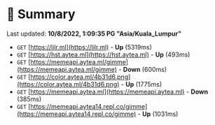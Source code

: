 # 📖 Summary
Last updated: **10/8/2022, 1:09:35 PG "Asia/Kuala_Lumpur"**

- `GET` [https://lilr.ml](https://lilr.ml) - **Up** (5319ms)
- `GET` [https://hst.aytea.ml](https://hst.aytea.ml) - **Up** (493ms)
- `GET` [https://memeapi.aytea.ml/gimme](https://memeapi.aytea.ml/gimme) - **Down** (600ms)
- `GET` [https://color.aytea.ml/4b31d6.png](https://color.aytea.ml/4b31d6.png) - **Up** (1775ms)
- `GET` [https://memeapi.aytea.ml](https://memeapi.aytea.ml) - **Down** (385ms)
- `GET` [https://memeapi.aytea14.repl.co/gimme](https://memeapi.aytea14.repl.co/gimme) - **Up** (1031ms)
